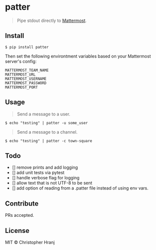 # patter

> Pipe stdout directly to [Mattermost](https://mattermost.com/).

## Install

```
$ pip install patter
```

Then set the following environtment variables based on your Mattermost server's config:
```
MATTERMOST_TEAM_NAME
MATTERMOST_URL
MATTERMOST_USERNAME
MATTERMOST_PASSWORD
MATTERMOST_PORT
```

## Usage

> Send a message to a user.
```
$ echo "testing" | patter -u some_user
```

> Send a message to a channel.
```
$ echo "testing" | patter -c town-square
```

## Todo
- [] remove prints and add logging
- [] add unit tests via pytest
- [] handle verbose flag for logging
- [] allow text that is not UTF-8 to be sent
- [] add option of reading from a .patter file instead of using env vars.

## Contribute

PRs accepted.

## License

MIT © Christopher Hranj
